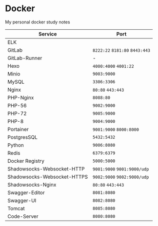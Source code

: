 # Docker
My personal docker study notes

| Service                     | Port                             |
| --------------------------- | -------------------------------- |
| ELK                         |                                  |
| GitLab                      | `8222:22`  `8181:80`  `8443:443` |
| GitLab-Runner               | -                                |
| Hexo                        | `4000:4000` `4001:22`            |
| Minio                       | `9003:9000`                      |
| MySQL                       | `3306:3306`                      |
| Nginx                       | `80:80`  `443:443`               |
| PHP-Nginx                   | `8088:80`                        |
| PHP-56                      | `9002:9000`                      |
| PHP-72                      | `9005:9000`                      |
| PHP-8                       | `9004:9000`                      |
| Portainer                   | `9001:9000`  `8000:8000`         |
| PostgresSQL                 | `5432:5432`                      |
| Python                      | `9006:8080`                      |
| Redis                       | `6379:6379`                      |
| Docker Registry             | `5000:5000`                      |
| Shadowsocks-Websocket-HTTP  | `9001:9000`  `9001:9000/udp`     |
| Shadowsocks-Websocket-HTTPS | `9002:9000`  `9002:9000/udp`     |
| Shadowsocks-Nginx           | `80:80`  `443:443`               |
| Swagger-Editor              | `8081:8080`                      |
| Swagger-UI                  | `8082:8080`                      |
| Tomcat                      | `8085:8080`                      |
| Code-Server                 | `8080:8080`                      |


